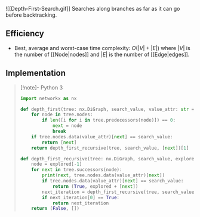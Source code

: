 ![[Depth-First-Search.gif]]
Searches along branches as far as it can go before backtracking.
## Efficiency
- Best, average and worst-case time complexity: $O(|V|+|E|)$ where $|V|$ is the number of [[Node|nodes]] and $|E|$ is the number of [[Edge|edges]].
## Implementation
> [!note]- Python 3
> ```python
> import networkx as nx
> 
> def depth_first(tree: nx.DiGraph, search_value, value_attr: str = "value") -> list:
>     for node in tree.nodes:
>         if len([i for i in tree.predecessors(node)]) == 0:
>             next = node
>             break
>     if tree.nodes.data(value_attr)[next] == search_value:
>         return [next]
>     return depth_first_recursive(tree, search_value, [next])[1]
> 
> def depth_first_recursive(tree: nx.DiGraph, search_value, explored: list, value_attr: str = "value") -> bool | list:
>     node = explored[-1]
>     for next in tree.successors(node):
>         print(next, tree.nodes.data(value_attr)[next])
>         if tree.nodes.data(value_attr)[next] == search_value:
>             return (True, explored + [next])
>         next_iteration = depth_first_recursive(tree, search_value, explored + [next])
>         if next_iteration[0] == True:
>             return next_iteration
>     return (False, [])
> ```